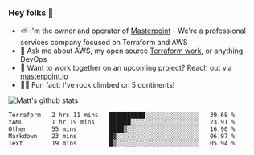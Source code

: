 

### Hey folks 👋

- ⛅️ I'm the owner and operator of [Masterpoint](https://masterpoint.io) - We're a professional services company focused on Terraform and AWS
- 💬 Ask me about AWS, my open source [Terraform work](https://github.com/masterpointio?q=terraform&type=&language=hcl), or anything DevOps
- 🔨 Want to work together on an upcoming project? Reach out via [masterpoint.io](https://masterpoint.io)
- 🧗‍♂️ Fun fact: I've rock climbed on 5 continents! 


![Matt's github stats](https://github-readme-stats.vercel.app/api?username=Gowiem&count_private=true&theme=cobalt&show_icons=true)

<!--START_SECTION:waka-->
```text
Terraform   2 hrs 11 mins   ██████████░░░░░░░░░░░░░░░   39.68 % 
YAML        1 hr 19 mins    ██████░░░░░░░░░░░░░░░░░░░   23.91 % 
Other       55 mins         ████▒░░░░░░░░░░░░░░░░░░░░   16.90 % 
Markdown    23 mins         █▓░░░░░░░░░░░░░░░░░░░░░░░   06.97 % 
Text        19 mins         █▒░░░░░░░░░░░░░░░░░░░░░░░   05.94 % 
```
<!--END_SECTION:waka-->
